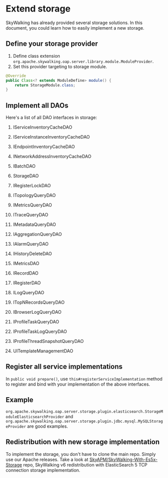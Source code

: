 # Extend storage
SkyWalking has already provided several storage solutions. In this document, you could 
learn how to easily implement a new storage. 

## Define your storage provider
1. Define class extension `org.apache.skywalking.oap.server.library.module.ModuleProvider`.
2. Set this provider targeting to storage module.
```java
@Override 
public Class<? extends ModuleDefine> module() {
    return StorageModule.class;
}
```

## Implement all DAOs
Here's a list of all DAO interfaces in storage:
1. IServiceInventoryCacheDAO
1. IServiceInstanceInventoryCacheDAO
1. IEndpointInventoryCacheDAO
1. INetworkAddressInventoryCacheDAO
1. IBatchDAO
1. StorageDAO
1. IRegisterLockDAO
1. ITopologyQueryDAO
1. IMetricsQueryDAO
1. ITraceQueryDAO
1. IMetadataQueryDAO
1. IAggregationQueryDAO
1. IAlarmQueryDAO
1. IHistoryDeleteDAO
1. IMetricsDAO
1. IRecordDAO
1. IRegisterDAO
1. ILogQueryDAO
1. ITopNRecordsQueryDAO
1. IBrowserLogQueryDAO

1. IProfileTaskQueryDAO
1. IProfileTaskLogQueryDAO
1. IProfileThreadSnapshotQueryDAO
1. UITemplateManagementDAO
## Register all service implementations
In `public void prepare()`, use `this#registerServiceImplementation` method to register and bind with your implementation of the above interfaces.

## Example
`org.apache.skywalking.oap.server.storage.plugin.elasticsearch.StorageModuleElasticsearchProvider` and `org.apache.skywalking.oap.server.storage.plugin.jdbc.mysql.MySQLStorageProvider`  are good examples.

## Redistribution with new storage implementation
To implement the storage, you don't have to clone the main repo. Simply use our Apache releases.
Take a look at [SkyAPM/SkyWalking-With-Es5x-Storage](https://github.com/SkyAPM/SkyWalking-With-Es5x-Storage) repo, SkyWalking v6 redistribution with ElasticSearch 5 TCP connection storage implementation.
